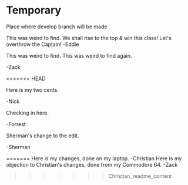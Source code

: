 # Temporary
Place where develop branch will be made

This was weird to find. 
We shall rise to the top & win this class! Let's overthrow the Captain!
-Eddie

This was weird to find. This was weird to find again.

-Zack

<<<<<<< HEAD

Here is my two cents.

-Nick

Checking in here.

-Forrest

Sherman's change to the edit.

-Sherman

=======
Here is my changes, done on my laptop.
-Christian
Here is my objection to Christian's changes, done from my Commodore 64.
-Zack
>>>>>>> Christian_readme_content
